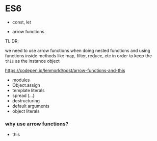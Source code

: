# ES6

- const, let

- arrow functions

TL DR;

we need to use arrow functions when doing nested functions and using functions
inside methods like map, filter, reduce, etc
in order to keep the `this` as the instance object

https://codepen.io/lenmorld/post/arrow-functions-and-this

- modules
- Object.assign
- template literals
- spread (...)
- destructuring
- default arguments
- object literals

### why use arrow functions?

- this
